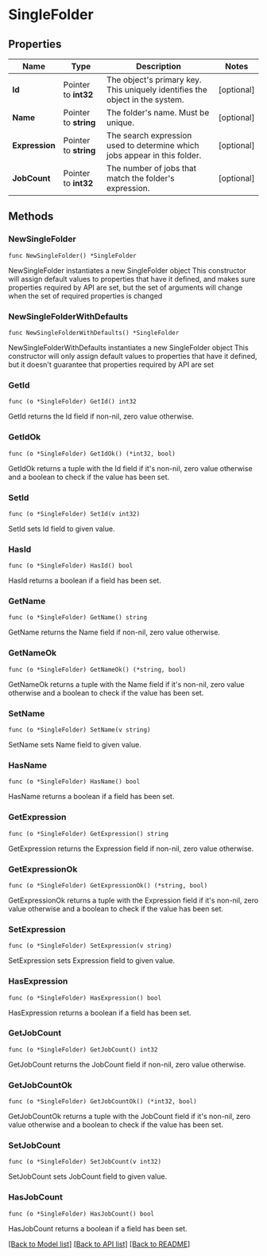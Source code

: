 # SingleFolder

## Properties

Name | Type | Description | Notes
------------ | ------------- | ------------- | -------------
**Id** | Pointer to **int32** | The object&#39;s primary key. This uniquely identifies the object in the system. | [optional] 
**Name** | Pointer to **string** | The folder&#39;s name. Must be unique. | [optional] 
**Expression** | Pointer to **string** | The search expression used to determine which jobs appear in this folder. | [optional] 
**JobCount** | Pointer to **int32** | The number of jobs that match the folder&#39;s expression. | [optional] 

## Methods

### NewSingleFolder

`func NewSingleFolder() *SingleFolder`

NewSingleFolder instantiates a new SingleFolder object
This constructor will assign default values to properties that have it defined,
and makes sure properties required by API are set, but the set of arguments
will change when the set of required properties is changed

### NewSingleFolderWithDefaults

`func NewSingleFolderWithDefaults() *SingleFolder`

NewSingleFolderWithDefaults instantiates a new SingleFolder object
This constructor will only assign default values to properties that have it defined,
but it doesn't guarantee that properties required by API are set

### GetId

`func (o *SingleFolder) GetId() int32`

GetId returns the Id field if non-nil, zero value otherwise.

### GetIdOk

`func (o *SingleFolder) GetIdOk() (*int32, bool)`

GetIdOk returns a tuple with the Id field if it's non-nil, zero value otherwise
and a boolean to check if the value has been set.

### SetId

`func (o *SingleFolder) SetId(v int32)`

SetId sets Id field to given value.

### HasId

`func (o *SingleFolder) HasId() bool`

HasId returns a boolean if a field has been set.

### GetName

`func (o *SingleFolder) GetName() string`

GetName returns the Name field if non-nil, zero value otherwise.

### GetNameOk

`func (o *SingleFolder) GetNameOk() (*string, bool)`

GetNameOk returns a tuple with the Name field if it's non-nil, zero value otherwise
and a boolean to check if the value has been set.

### SetName

`func (o *SingleFolder) SetName(v string)`

SetName sets Name field to given value.

### HasName

`func (o *SingleFolder) HasName() bool`

HasName returns a boolean if a field has been set.

### GetExpression

`func (o *SingleFolder) GetExpression() string`

GetExpression returns the Expression field if non-nil, zero value otherwise.

### GetExpressionOk

`func (o *SingleFolder) GetExpressionOk() (*string, bool)`

GetExpressionOk returns a tuple with the Expression field if it's non-nil, zero value otherwise
and a boolean to check if the value has been set.

### SetExpression

`func (o *SingleFolder) SetExpression(v string)`

SetExpression sets Expression field to given value.

### HasExpression

`func (o *SingleFolder) HasExpression() bool`

HasExpression returns a boolean if a field has been set.

### GetJobCount

`func (o *SingleFolder) GetJobCount() int32`

GetJobCount returns the JobCount field if non-nil, zero value otherwise.

### GetJobCountOk

`func (o *SingleFolder) GetJobCountOk() (*int32, bool)`

GetJobCountOk returns a tuple with the JobCount field if it's non-nil, zero value otherwise
and a boolean to check if the value has been set.

### SetJobCount

`func (o *SingleFolder) SetJobCount(v int32)`

SetJobCount sets JobCount field to given value.

### HasJobCount

`func (o *SingleFolder) HasJobCount() bool`

HasJobCount returns a boolean if a field has been set.


[[Back to Model list]](../README.md#documentation-for-models) [[Back to API list]](../README.md#documentation-for-api-endpoints) [[Back to README]](../README.md)



